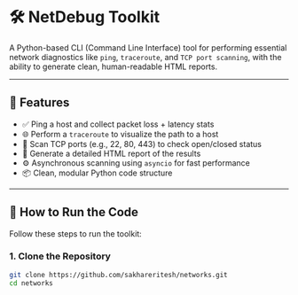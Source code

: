 # 🛠️ NetDebug Toolkit

A Python-based CLI (Command Line Interface) tool for performing essential network diagnostics like `ping`, `traceroute`, and `TCP port scanning`, with the ability to generate clean, human-readable HTML reports.

---

## 📌 Features

- ✅ Ping a host and collect packet loss + latency stats
- 🌐 Perform a `traceroute` to visualize the path to a host
- 🔎 Scan TCP ports (e.g., 22, 80, 443) to check open/closed status
- 📝 Generate a detailed HTML report of the results
- ⚙️ Asynchronous scanning using `asyncio` for fast performance
- 📦 Clean, modular Python code structure

---

## 🧪 How to Run the Code

Follow these steps to run the toolkit:

### 1. Clone the Repository

```bash
git clone https://github.com/sakhareritesh/networks.git
cd networks
